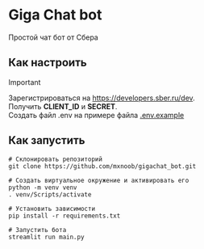 # Giga Chat bot

Простой чат бот от Сбера

## Как настроить

> [!IMPORTANT]
> Зарегистрироваться на https://developers.sber.ru/dev. </br>
> Получить **CLIENT_ID** и **SECRET**. </br>
> Создать файл .env на примере файла [.env.example](.env.example)

## Как запустить

```shell
# Склонировать репозиторий
git clone https://github.com/mxnoob/gigachat_bot.git

# Создать виртуальное окружение и активировать его
python -m venv venv
. venv/Scripts/activate

# Установить зависимости
pip install -r requirements.txt

# Запустить бота
streamlit run main.py
```


